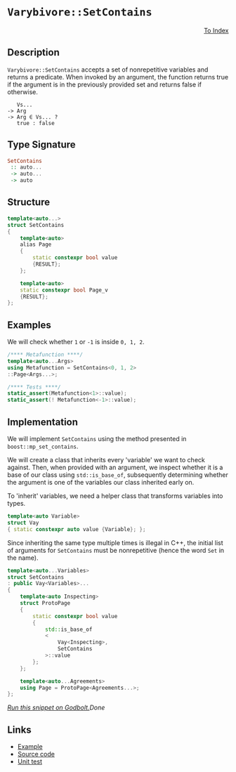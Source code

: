 <!-- Copyright 2024 Feng Mofan
SPDX-License-Identifier: Apache-2.0 -->

# `Varybivore::SetContains`

<p style='text-align: right;'><a href="../../../facilities/metafunctions.md#varybivore-set-contains">To Index</a></p>

## Description

`Varybivore::SetContains` accepts a set of nonrepetitive variables and returns a predicate.
When invoked by an argument, the function returns true if the argument is in the previously provided set and returns false if otherwise.

<pre><code>   Vs...
-> Arg
-> Arg &in; Vs... ?
   true : false</code></pre>

## Type Signature

```Haskell
SetContains
 :: auto...
 -> auto...
 -> auto
```

## Structure

```C++
template<auto...>
struct SetContains
{
    template<auto>
    alias Page
    {
        static constexpr bool value
        {RESULT};
    };

    template<auto>
    static constexpr bool Page_v
    {RESULT};
};
```

## Examples

We will check whether `1` or `-1`  is inside `0, 1, 2`.

```C++
/**** Metafunction ****/
template<auto...Args>
using Metafunction = SetContains<0, 1, 2>
::Page<Args...>;

/**** Tests ****/
static_assert(Metafunction<1>::value);
static_assert(! Metafunction<-1>::value);
```

## Implementation

We will implement `SetContains` using the method presented in `boost::mp_set_contains`.

We will create a class that inherits every 'variable' we want to check against.
Then, when provided with an argument, we inspect whether it is a base of our class using `std::is_base_of`, subsequently determining whether the argument is one of the variables our class inherited early on.

To 'inherit' variables, we need a helper class that transforms variables into types.

```C++
template<auto Variable>
struct Vay
{ static constexpr auto value {Variable}; };
```

Since inheriting the same type multiple times is illegal in C++, the initial list of arguments for `SetContains` must be nonrepetitive (hence the word `Set` in the name).

```C++
template<auto...Variables>
struct SetContains
: public Vay<Variables>...
{
    template<auto Inspecting>
    struct ProtoPage
    {   
        static constexpr bool value 
        {
            std::is_base_of
            <
                Vay<Inspecting>,
                SetContains
            >::value
        };
    };

    template<auto...Agreements>
    using Page = ProtoPage<Agreements...>;
};
```

[*Run this snippet on Godbolt.*](https://godbolt.org/#z:OYLghAFBqd5QCxAYwPYBMCmBRdBLAF1QCcAaPECAMzwBtMA7AQwFtMQByARg9KtQYEAysib0QXACx8BBAKoBnTAAUAHpwAMvAFYTStJg1DIApACYAQuYukl9ZATwDKjdAGFUtAK4sGISWakrgAyeAyYAHI%2BAEaYxP4AHKQADqgKhE4MHt6%2B/oGp6Y4CoeFRLLHxkkl2mA6ZQgRMxATZPn4Btpj2RQwNTQQlkTFxibaNza25HQrjA2FD5SNVAJS2qF7EyOwcAPQAVAeHR8cnezsmGgCC%2B4cA1AAimMmujMh4mAq3R%2BdXN6f/xx%2BlwuwLMAGYwshvFhbiYwW4CABPZ4AfQIxCYhAUcOwIJBfz2twAakxEV9DkCCJgWMkDFS4W4mF4iMSmngmNF6DiQTNiF4HKzEXiAOwWW4zJiOZC3NAMGaYVTJYi3JksgBuYi8mFhopJxHZnMwJmF9zhYuNprBViu%2BIBdsBtruAEkafQ2IJJZlyQcgQT7QCgSCqa7JUb4arUAA6aN6g30bFg3FXXn8gi3ISYFqyTFykEgW7JLycvDSklC%2BGxjnxnHRyMi62XW5N27B2mhhkR25OuXPOpGblXZvi9Gp27KYioIjKJjAI2D5vGsVNkFDocSqUygTyxXK6KoTy3DXebUr1fL0Wns9rgjoEAgPAKFHRJhKFGoKiXq/L%2BGfr9DssMt2Ci9o4/aJqQv5/k2GZZh6YTYvOUE4neR5apB56Wg2Q4WmaeKIS21JtvS4bMlG0aXMAxCYNSjAEAmSaNs2XjpEYY4zieYL3GOE5TuxDIUVRNGCAotbclaIqYXh1z%2Bg6vxHLc2CqKwtLat8joyT6UkErcACymZMFQXgMHUAjemcQaEXSYaMqRtaXMQwD0SCzFhMAun6YZxk9LCnHppmHhwbm8IaKQtxcKFZgDpcd7TrO/EOSJ0ZiQ26mEgAKh8dFmUC64liiL5KM0EB6Y0nkmQwDJcMhICoZgyy4cmjRSvlCiFQQEBgGA7mlUZ5UMgAtFViYoZqdVmhwqy0JwACsvB%2BBwWikKgnBuNY1jiusmwnuCPCkAQmgTasADWIDTZIkYaAkZhmAAnDdXDTZdCRcMKwrSFNHCSLwLASBoIXzYty0cLwCggCF%2B0LRNpBwLAMCICA6wEIWBDkJQaA0nQcQRKw2yqAkABs/X45ItzAMg0pSJGZi8Jg%2BBEPqt7hfwggiGI7BSDIgiKCo6iQ6QujhQA7hiyScDwk0zXNB1LZwADyzLI7c763HjhPE6T5NhedZi3BAHgY/QyrmGCXDLLwENaKsEBIOjySY2QFAQLb9sgMAUiBDQtBUsQoMQNE0vRGETSImLvCB8wxCIrL0TaLUEO7ej7oELLDC0CHfNYNEXjAIytC0KD3C8FgLCGMA4gZ3gVF1GqHzSwqtTMtsu1hFSH2LbQeDRBikceFg0vongP2F6QNfEHuSiPCXRgd0YB2rFQBiOUS7yC7LzzzbtzPCKI4gc1v3NqNLAv6KXKBrZY%2Bid6DkCrKgyQ9AX/UzOgcL3KYljWGYgOjwztc3503RMguAYO4TwbQ9AhHmGUCoegCgZAEJMPw4U4E9EGNAkY4UajlT6BMMBuRMFdDjvUWYaDhjxEwbMRBegJTNFIYschqwFCbS2BICWHBZqkABrwIGKsCZExJmTCm2tda4EICQWEO0zZ7TnqsBAmAmBYHiBAY6/gwSRhumCN6GgAiSHxn9aa%2BMbr6E4F9UgP0TaRnxlwfGCQbrPXxmdB6Gj8acOlkDEGYNpGQytnDa2CMFbMlRk7VABssY404E0FgaphT9SYDKAwrEuA3UjFwC6NM6YkDwIzTm282YSGkPvJQh8%2Ba6ECMLJgotC5sI4VwmWHB5ZI2ZErKgvC1YkyhKXMKyTUkaF1vrO2hsJFgjMFIi2UM/HO0NkEyZIwOlGCSVwEKntva%2B39nzcOwdQ6kA2ZHaOscHBbMTrRFOadpaZ2zrnfOWzi6l3LotfAVdHA1wLoteuyBG5bJbl0aWHcu7B17tsRaA8h67VHuPTAk9bmuTnnwReChl6YFXuvLZW9Wa7wKbIA%2BvNFqlJPrPd%2BVgL6/Ovsopa99MiP2fq/Aln9v5xF/iSxhhDyrANATkJBQQQF0JgcgtI8Csh4I5SgzI3KMEAKIQIHBWZ2XUOZT0KVoryFjH6FQih/RFWsLWBsFhptjHsKlnzHhqt%2BHxM6UklJF0REZKNpI82MjSByIUSMUlH1THmOSdo4U00bqvTBDo4m4VanuNsJ4sZPj4B%2BMRsjaZISBlhLYBE4gLB1YsAUGqaUapzVWRmOksRDM9Cop3uzDFXMinYp0CAMEpBymVPFnqmpbi5YBLTMrVQKa00ZqzaGGYfTY32yGWCUZMKJl9qmY7GZ8R03JGSCiTNN0UTZoICiNtBS6ArMoGsxaOz067W3XsuOhyQlJxOene5mAs45zEFc4eNzp6AqLpXIhzy66qAblST5ghvl81%2Bd3REAL%2B76hBbwMFaQIXUihbPbxsKZzwpXmvRgKLZBouLTkrFR9K14uMOfGwxL4C33JVuTgOxn5nw/pYL%2B3Cf5ZL/qSrBPRWWqs5egDVvLCiZEY8K4oUCyGysAZKyhgreMSt6CQ7j9DqECZlWq2hYmeWMOYezapBrAacBVu29Nh4u1Uh7RAUR9Mhmmztd42R8jFGUDYW6kAt1IxgjBNNR6khFkaFs8KGxrjDWcA8eDe1J1JDTXUS9YUf0EiSHulwK6ZgXEfTBMp7hnmvGWzYdTdzKngYJcOiPOI6RnCSCAA%3D%3D%3D)$Done$

## Links

- [Example](../../../code/facilities/metafunctions/varybivore/set_contains/implementation.hpp)
- [Source code](../../../../conceptrodon/varybivore/set_contains.hpp)
- [Unit test](../../../../tests/unit/metafunctions/varybivore/set_contains.test.hpp)
